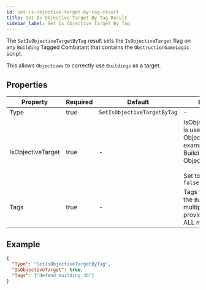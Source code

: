 ```yaml
---
id: set-is-objective-target-by-tag-result
title: Set Is Objective Target By Tag Result
sidebar_label: Set Is Objective Target By Tag
---
```


The `SetIsObjectiveTargetByTag` result sets the `IsObjectiveTarget` flag on any `Building` Tagged Combatant that contains the `ObstructionGameLogic` script.

This allows `Objectives` to correctly use `Buildings` as a target.

## Properties

| Property          | Required | Default                     | Details                                                                                                                  |
| ----------------- | -------- | --------------------------- | ------------------------------------------------------------------------------------------------------------------------ |
| Type              | true     | `SetIsObjectiveTargetByTag` | -                                                                                                                        |
| IsObjectiveTarget | true     | -                           | IsObjectiveTarget is used by Objectives. For example, Destroy Buildings Objectives.<br /><br />Set to: `true` or `false` |
| Tags              | true     | -                           | Tags to identify the `Building`. If multiple are provided then ALL must match.                                           |

## Example

```json
{
  "Type": "SetIsObjectiveTargetByTag",
  "IsObjectiveTarget": true,
  "Tags": ["defend_building_3b"]
}
```
